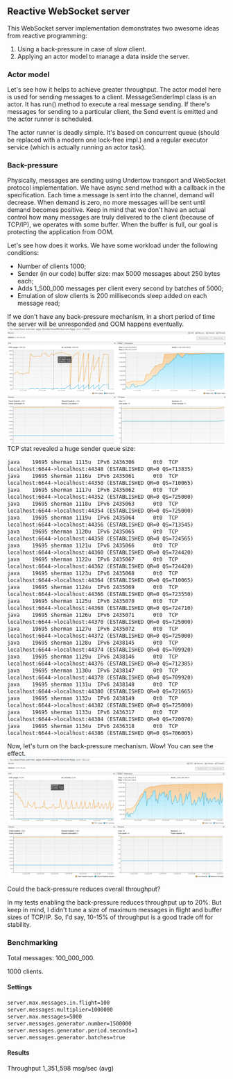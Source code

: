 ## Reactive WebSocket server ##

This WebSocket server implementation demonstrates two awesome ideas from reactive programming:
1. Using a back-pressure in case of slow client.
2. Applying an actor model to manage a data inside the server.

### Actor model ###

Let's see how it helps to achieve greater throughput. The actor model here is used for sending messages to a client.
MessageSenderImpl class is an actor. It has run() method to execute a real message sending.
If there's messages for sending to a particular client, the Send event is emitted and the actor runner is scheduled.

The actor runner is deadly simple. It's based on concurrent queue (should be replaced with a modern one lock-free impl.)
and a regular executor service (which is actually running an actor task).

### Back-pressure ###

Physically, messages are sending using Undertow transport and WebSocket protocol implementation.
We have async send method with a callback in the specification. Each time a message is sent into the channel, demand will decrease. When demand is zero, no more messages will be sent until demand becomes positive.
Keep in mind that we don't have an actual control how many messages are truly delivered to the client (because of TCP/IP), we operates with some buffer. When the buffer is full, our goal is protecting the application from OOM.

Let's see how does it works. We have some workload under the following conditions:
* Number of clients 1000;
* Sender (in our code) buffer size: max 5000 messages about 250 bytes each;
* Adds 1_500_000 messages per client every second by batches of 5000;
* Emulation of slow clients is 200 milliseconds sleep added on each message read;

If we don't have any back-pressure mechanism, in a short period of time the server will be unresponded and OOM happens eventually.
![Unresponded](unresponded.png)
TCP stat revealed a huge sender queue size:
```
java    19695 sherman 1115u  IPv6 2436306      0t0  TCP localhost:6644->localhost:44348 (ESTABLISHED QR=0 QS=713835)
java    19695 sherman 1116u  IPv6 2435061      0t0  TCP localhost:6644->localhost:44350 (ESTABLISHED QR=0 QS=710065)
java    19695 sherman 1117u  IPv6 2435062      0t0  TCP localhost:6644->localhost:44352 (ESTABLISHED QR=0 QS=725000)
java    19695 sherman 1118u  IPv6 2435063      0t0  TCP localhost:6644->localhost:44354 (ESTABLISHED QR=0 QS=725000)
java    19695 sherman 1119u  IPv6 2435064      0t0  TCP localhost:6644->localhost:44356 (ESTABLISHED QR=0 QS=713545)
java    19695 sherman 1120u  IPv6 2435065      0t0  TCP localhost:6644->localhost:44358 (ESTABLISHED QR=0 QS=724565)
java    19695 sherman 1121u  IPv6 2435066      0t0  TCP localhost:6644->localhost:44360 (ESTABLISHED QR=0 QS=724420)
java    19695 sherman 1122u  IPv6 2435067      0t0  TCP localhost:6644->localhost:44362 (ESTABLISHED QR=0 QS=724420)
java    19695 sherman 1123u  IPv6 2435068      0t0  TCP localhost:6644->localhost:44364 (ESTABLISHED QR=0 QS=710065)
java    19695 sherman 1124u  IPv6 2435069      0t0  TCP localhost:6644->localhost:44366 (ESTABLISHED QR=0 QS=723550)
java    19695 sherman 1125u  IPv6 2435070      0t0  TCP localhost:6644->localhost:44368 (ESTABLISHED QR=0 QS=724710)
java    19695 sherman 1126u  IPv6 2435071      0t0  TCP localhost:6644->localhost:44370 (ESTABLISHED QR=0 QS=725000)
java    19695 sherman 1127u  IPv6 2435072      0t0  TCP localhost:6644->localhost:44372 (ESTABLISHED QR=0 QS=725000)
java    19695 sherman 1128u  IPv6 2438145      0t0  TCP localhost:6644->localhost:44374 (ESTABLISHED QR=0 QS=709920)
java    19695 sherman 1129u  IPv6 2438146      0t0  TCP localhost:6644->localhost:44376 (ESTABLISHED QR=0 QS=712385)
java    19695 sherman 1130u  IPv6 2438147      0t0  TCP localhost:6644->localhost:44378 (ESTABLISHED QR=0 QS=709920)
java    19695 sherman 1131u  IPv6 2438148      0t0  TCP localhost:6644->localhost:44380 (ESTABLISHED QR=0 QS=721665)
java    19695 sherman 1132u  IPv6 2438149      0t0  TCP localhost:6644->localhost:44382 (ESTABLISHED QR=0 QS=725000)
java    19695 sherman 1133u  IPv6 2436317      0t0  TCP localhost:6644->localhost:44384 (ESTABLISHED QR=0 QS=720070)
java    19695 sherman 1134u  IPv6 2436318      0t0  TCP localhost:6644->localhost:44386 (ESTABLISHED QR=0 QS=706005)
```

Now, let's turn on the back-pressure mechanism. Wow! You can see the effect.
![Back-pressure](with_back_pressure.png)

Could the back-pressure reduces overall throughput?

In my tests enabling the back-pressure reduces throughput up to 20%.
But keep in mind, I didn't tune a size of maximum messages in flight and buffer sizes of TCP/IP.
So, I'd say, 10-15% of throughput is a good trade off for stability.

### Benchmarking ###

Total messages: 100_000_000.

1000 clients.

#### Settings ####

```properties
server.max.messages.in.flight=100
server.messages.multiplier=1000000
server.max.messages=5000
server.messages.generator.number=1500000
server.messages.generator.period.seconds=1
server.messages.generator.batches=true
```

#### Results ####

Throughput 1_351_598 msg/sec (avg)
   

  




